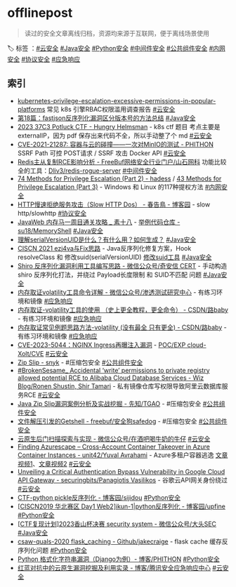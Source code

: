 # offlinepost
> 读过的安全文章离线归档，资源均来源于互联网，便于离线场景使用

🏷️ 标签 ：[#云安全](./云安全/) [#Java安全](./Java安全/) [#Python安全](./Python安全/) [#中间件安全](./中间件安全/) [#公共组件安全](./公共组件安全/) [#内网安全](./内网安全/) [#协议安全](./协议安全/) [#应急响应](./应急响应/)

## 索引
+ [kubernetes-privilege-escalation-excessive-permissions-in-popular-platforms](https://www.paloaltonetworks.com/apps/pan/public/downloadResource?pagePath=/content/pan/en_US/resources/whitepapers/kubernetes-privilege-escalation-excessive-permissions-in-popular-platforms) 常见 k8s 引擎RBAC权限滥用调查报告 [#云安全](./云安全/)
+ [第18篇：fastjson反序列化漏洞区分版本号的方法总结](https://mp.weixin.qq.com/s/5mO1L5o8j_m6RYM6nO-pAA) [#Java安全](./Java安全/)
+ [2023 37C3 Potluck CTF - Hungry Helmsman](./37C3%20Potluck%20CTF%20-%20Hungry%20Helmsman.md) - k8s ctf 题目 考点主要是 externalIP，因为 pdf 保存出来代码不全，所以手动整了个 md [#云安全](./云安全/)
+ [CVE-2021-21287: 容器与云的碰撞——一次对MinIO的测试 - PHITHON](https://www.leavesongs.com/PENETRATION/the-collision-of-containers-and-the-cloud-pentesting-a-MinIO.html) SSRF Path 可控 POST请求 / SSRF 攻击 Docker API [#云安全](./云安全/)
+ [Redis主从复制RCE影响分析 - FreeBuf网络安全行业门户/山石网科](https://www.freebuf.com/articles/web/325035.html) 功能比较全的工具：[Dliv3/redis-rogue-server](https://github.com/Dliv3/redis-rogue-server) [#中间件安全](./中间件安全/)
+ [74 Methods for Privilege Escalation (Part 2) - hadess](https://hadess.io/74-methods-for-privilege-escalationpart-2/) / [43 Methods for Privilege Escalation (Part 3)](https://hadess.io/43-methods-for-privilege-escalation-part-3/) - Windows 和 Linux 的117种提权方法 [#内网安全](./内网安全/)
+ [HTTP慢速拒绝服务攻击（Slow HTTP Dos） - 春告鳥 - 博客园](https://www.cnblogs.com/Cl0ud/p/13409171.html) - slow http/slowhttp [#协议安全](./协议安全/)
+ [JavaWeb 内存马一周目通关攻略 _ 素十八](https://su18.org/post/memory-shell/) - [举例代码仓库 - su18/MemoryShell](https://github.com/su18/MemoryShell) [#Java安全](./Java安全/)
+ [理解serialVersionUID是什么？有什么用？如何生成？](https://www.cnblogs.com/xuxinstyle/p/11394358.html) [#Java安全](./Java安全/)
+ [CISCN 2021 ezj4va与Fix思路](https://www.anquanke.com/post/id/249651#h2-0) - Java反序列化修复方案，Hook resolveClass 和 修改suid(serialVersionUID) [修改suid工具](https://github.com/GraxCode/JByteMod-Beta) [#Java安全](./Java安全/)
+ [Shiro 反序列化漏洞利用工具编写思路 - 微信公众号/奇安信 CERT](https://mp.weixin.qq.com/s/WDmj4-2lB-hlf_Fm_wDiOg) - 手动构造 shiro 反序列化打法，并绕过 Payload长度限制 和 SUID不匹配 问题 [#Java安全](./Java安全/)
+ [内存取证volatility工具命令详解 - 微信公众号/渗透测试研究中心](https://mp.weixin.qq.com/s/70iCvw_5RExux2Kpk__SAQ) - 有练习环境和镜像 [#应急响应](./应急响应/)
+ [内存取证-volatility工具的使用 （史上更全教程，更全命令） - CSDN/路baby](https://blog.csdn.net/m0_68012373/article/details/127419463) - 有练习环境和镜像 [#应急响应](./应急响应/)
+ [内存取证常见例题思路方法-volatility (没有最全 只有更全) - CSDN/路baby](https://blog.csdn.net/m0_68012373/article/details/129038773) - 有练习环境和镜像 [#应急响应](./应急响应/)
+ [CVE-2023-5044：NGINX Ingress再曝注入漏洞](https://mp.weixin.qq.com/s/a_87y1LByZfiAlJzJlEtJw) - [POC/EXP cloud-Xolt/CVE](https://github.com/cloud-Xolt/CVE) [#云安全](./云安全/)
+ [Zip Slip - snyk](https://res.cloudinary.com/snyk/image/upload/v1528192501/zip-slip-vulnerability/technical-whitepaper.pdf) - #压缩包安全 [#公共组件安全](./公共组件安全/)
+ [#BrokenSesame_ Accidental ‘write’ permissions to private registry allowed potential RCE to Alibaba Cloud Database Services - Wiz Blog/Ronen Shustin, Shir Tamari](https://www.wiz.io/blog/brokensesame-accidental-write-permissions-to-private-registry-allowed-potential-r) - 私有镜像仓库写权限导致阿里云数据库服务RCE [#云安全](./云安全/)
+ [Java Zip Slip漏洞案例分析及实战挖掘 - 先知/TGAO](http://xz.aliyun.com/t/12081) - #压缩包安全 [#公共组件安全](./公共组件安全/)
+ [文件解压引发的Getshell - freebuf/安全狗safedog](https://www.freebuf.com/articles/others-articles/229928.html) - #压缩包安全 [#公共组件安全](./公共组件安全/)
+ [云原生后门扫描探索与实现 - 微信公众号/在酒吧喝牛奶的牛仔](https://mp.weixin.qq.com/s/jxDPMYXQMMHcEf2Gf5o62Q) [#云安全](./云安全/)
+ [Finding Azurescape – Cross-Account Container Takeover in Azure Container Instances - unit42/Yuval Avrahami](https://unit42.paloaltonetworks.com/azure-container-instances/) - Azure多租户容器逃逸 [文章视频1](./Azurescape%20Part%201%20-%20From%20Malicious%20Container%20to%20Full-Cluster%20Admin-YfZBwKP18CQ.mp4)、[文章视频2](./Azurescape%20Part%202%20-%20Another%20Route%20to%20Admin%20–%20Bridge%20Server-Side%20Request%20Forgery%20(SSRF)-7Alea_9oZgU.mp4) [#云安全](./云安全/)
+ [Unveiling a Critical Authentication Bypass Vulnerability in Google Cloud API Gateway - securingbits/Panagiotis Vasilikos](https://securingbits.com/bypassing-google-cloud-api-gateway) - 谷歌云API网关身份绕过 [#云安全](./云安全/)
+ [CTF-python pickle反序列化 - 博客园/sijidou](https://www.cnblogs.com/sijidou/p/16305695.html) [#Python安全](./Python安全/)
+ [[CISCN2019 华北赛区 Day1 Web2]ikun-1|python反序列化 - 博客园/upfine](https://www.cnblogs.com/upfine/p/16638147.html) [#Python安全](./Python安全/)
+ [[CTF复现计划]2023香山杯决赛 security system - 微信公众号/大头SEC](https://mp.weixin.qq.com/s/nlTfCG6-9JAUT1ESMdH3Zg) [#Java安全](./Java安全/)
+ [csaw-quals-2020 flask_caching - Github/jakecraige](https://github.com/jakecraige/ctf/tree/master/csaw-quals-2020/flask_caching) - flask cache 缓存反序列化问题 [#Python安全](./Python安全/)
+ [Python 格式化字符串漏洞（Django为例）- 博客/PHITHON](https://www.leavesongs.com/PENETRATION/python-string-format-vulnerability.html) [#Python安全](./Python安全/)
+ [红蓝对抗中的云原生漏洞挖掘及利用实录 - 博客/腾讯安全应急响应中心](https://security.tencent.com/index.php/blog/msg/183) [#云安全](./云安全/)
